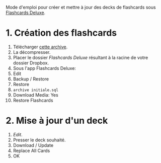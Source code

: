 Mode d'emploi pour créer et mettre à jour des decks de flashcards sous [Flashcards Deluxe](http://flashcardsdeluxe.com).

# 1. Création des flashcards

1. Télécharger [cette archive](https://dl.dropboxusercontent.com/u/3108405/chinois_L3/Flashcards%20Deluxe.zip).
1. La décompresser.
1. Placer le dossier _Flashcards Deluxe_ résultant à la racine de votre dossier Dropbox.
1. Sous l'app Flashcards Deluxe:
  1. Edit
  1. Backup / Restore
  1. Restore
  1. `archive initiale.sql`
  1. Download Media: Yes
  1. Restore Flashcards

# 2. Mise à jour d'un deck

1. _Edit_.
1. Presser le deck souhaité.
1. Download / Update
1. Replace All Cards
1. OK
